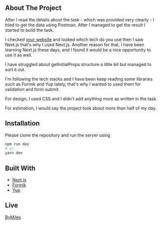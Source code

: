 ## About The Project

After I read the details about the task - which was provided very clearly - I tried to get the data using Postman. After I managed to get the result I started to build the task.

I checked [your website](https://www.bymiles.co.uk/) and looked which tech do you use then I saw Next.js that's why I used Next.js. Another reason for that, I have been learning Next.js these days, and I found it would be a nice opportunity to use it as well.

I have struggled about getInitialProps structure a little bit but managed to sort it out.

I'm following the tech stacks and I have been keep reading some libraries such as Formik and Yup lately, that's why I wanted to used them for validation and form submit.

For design, I used CSS and I didn't add anything more as written in the task.

For estimation, I would say the project took about more than half of my day.

## Installation

Please clone the repository and run the server using

```bash
npm run dev
# or
yarn dev
```

## Built With

- [Next.js](https://nextjs.org)
- [Formik](https://formik.org/docs/overview)
- [Yup](https://github.com/jquense/yup)

## Live
[ByMiles](https://bymiles.vercel.app/)
